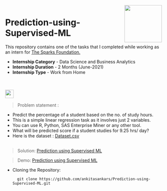 <img align = right height = 120 width = 120 src = https://www.thesparksfoundationsingapore.org/images/logo_small.png>

# Prediction-using-Supervised-ML

This repository contains one of the tasks that I completed while working as an intern for [The Sparks Foundation.](https://www.thesparksfoundationsingapore.org/)
- **Internship Category** - Data Science and Business Analytics
- **Internship Duration** - 2 Months (June-2021)
- **Internship Type** - Work from Home
<br><br><br>
<img height="27" src="https://img.shields.io/badge/Prediction using Supervised ML -Level  Beginner-green.svg?&style=for-the-badge&logo=TheSparksFoundation&logoColor=red" />
<br>

> Problem statement :
- Predict the percentage of a student based on the no. of study hours. <br>
- This is a simple linear regression task as it involves just 2 variables.<br>
- You can use R, Python, SAS Enterprise Miner or any other tool.<br>
- What will be predicted score if a student studies for 9.25 hrs/ day? <br>
- Here is the dataset :
<a href="https://github.com/Kushal997-das/THE-SPARKS-FOUNDATION/blob/master/Prediction%20using%20Supervised%20ML/student_scores%20-%20student_scores.csv">Dataset.csv</a><br><br>

> Solution:
<a href="https://github.com/ankitasankars/Prediction-using-Supervised-ML/blob/main/Task%201_Prediction_using_Supervised_ML.ipynb">Prediction using Supervised ML </a>

> Demo:
<a href="">Prediction using Supervised ML</a>

- Cloning the Repository: 

        git clone https://github.com/ankitasankars/Prediction-using-Supervised-ML.git
